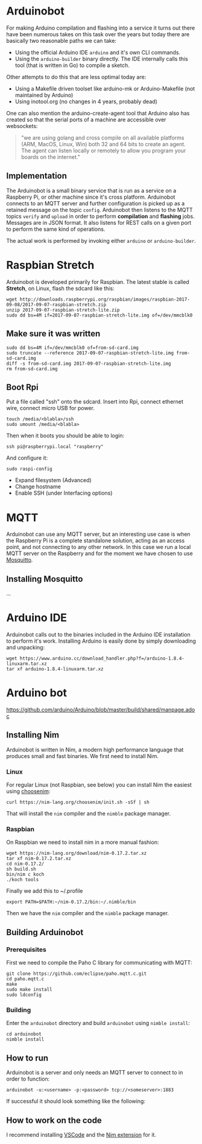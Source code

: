 # Arduinobot

For making Arduino compilation and flashing into a service it turns out there have been numerous takes on this task over the years but today there are basically two reasonable paths we can take:

* Using the official Arduino IDE `arduino` and it's own CLI commands.
* Using the `arduino-builder` binary directly. The IDE internally calls this tool (that is written in Go) to compile a sketch. 

Other attempts to do this that are less optimal today are:
* Using a Makefile driven toolset like arduino-mk or Arduino-Makefile (not maintained by Arduino)
* Using inotool.org (no changes in 4 years, probably dead)

One can also mention the arduino-create-agent tool that Arduino also has created so that the serial ports of a machine are accessible over websockets:

> "we are using golang and cross compile on all available platforms (ARM, MacOS, Linux, Win) both 32 and 64 bits to create an agent. The agent can listen locally or remotely to allow you program your boards on the internet."

## Implementation
The Arduinobot is a small binary service that is run as a service on a Raspberry Pi, or other machine since it's cross platform. Arduinobot connects to an MQTT server and further configuration is picked up as a retained message on the topic `config`. Arduinobot then listens to the MQTT topics `verify` and `upload` in order to perform **compilation** and **flashing** jobs. Messages are in JSON format. It also listens for REST calls on a given port to perform the same kind of operations.

The actual work is performed by invoking either `arduino` or `arduino-builder`.

# Raspbian Stretch
Arduinobot is developed primarily for Raspbian. The latest stable is called **Stretch**, on Linux, flash the sdcard like this:

    wget http://downloads.raspberrypi.org/raspbian/images/raspbian-2017-09-08/2017-09-07-raspbian-stretch.zip
    unzip 2017-09-07-raspbian-stretch-lite.zip
    sudo dd bs=4M if=2017-09-07-raspbian-stretch-lite.img of=/dev/mmcblk0

## Make sure it was written

    sudo dd bs=4M if=/dev/mmcblk0 of=from-sd-card.img
    sudo truncate --reference 2017-09-07-raspbian-stretch-lite.img from-sd-card.img
    diff -s from-sd-card.img 2017-09-07-raspbian-stretch-lite.img
    rm from-sd-card.img

## Boot Rpi
Put a file called "ssh" onto the sdcard. Insert into Rpi, connect ethernet wire, connect micro USB for power.

    touch /media/<blabla>/ssh
    sudo umount /media/<blabla>

Then when it boots you should be able to login:

    ssh pi@raspberrypi.local "raspberry"

And configure it:

    sudo raspi-config

* Expand filesystem (Advanced)
* Change hostname
* Enable SSH (under Interfacing options)

# MQTT
Arduinobot can use any MQTT server, but an interesting use case is when the Raspberry Pi is a complete standalone solution, acting as an access point, and not connecting to any other network. In this case we run a local MQTT server on the Raspberry and for the moment we have chosen to use [Mosquitto](https://mosquitto.org/).

## Installing Mosquitto
...

# Arduino IDE
Arduinobot calls out to the binaries included in the Arduino IDE installation to perform it's work. Installing Arduino is easily done by simply downloading and unpacking:

    wget https://www.arduino.cc/download_handler.php?f=/arduino-1.8.4-linuxarm.tar.xz
    tar xf arduino-1.8.4-linuxarm.tar.xz

# Arduino bot


https://github.com/arduino/Arduino/blob/master/build/shared/manpage.adoc


## Installing Nim
Arduinobot is written in Nim, a modern high performance language that produces small and fast binaries. We first need to install Nim.

### Linux
For regular Linux (not Raspbian, see below) you can install Nim the easiest using [choosenim](https://github.com/dom96/choosenim):

    curl https://nim-lang.org/choosenim/init.sh -sSf | sh

That will install the `nim` compiler and the `nimble` package manager.

### Raspbian
On Raspbian we need to install nim in a more manual fashion:

    wget https://nim-lang.org/download/nim-0.17.2.tar.xz
    tar xf nim-0.17.2.tar.xz 
    cd nim-0.17.2/
    sh build.sh
    bin/nim c koch
    ./koch tools

Finally we add this to ~/.profile

    export PATH=$PATH:~/nim-0.17.2/bin:~/.nimble/bin

Then we have the `nim` compiler and the `nimble` package manager.

## Building Arduinobot
### Prerequisites
First we need to compile the Paho C library for communicating with MQTT:

    git clone https://github.com/eclipse/paho.mqtt.c.git
    cd paho.mqtt.c
    make
    sudo make install
    sudo ldconfig

### Building
Enter the `arduinobot` directory and build `arduinobot` using `nimble install`:

    cd arduinobot
    nimble install

## How to run
Arduinobot is a server and only needs an MQTT server to connect to in order to function:

    arduinobot -u:<username> -p:<password> tcp://<someserver>:1883

If successful it should look something like the following:


## How to work on the code

I recommend installing [VSCode](https://code.visualstudio.com) and the [Nim extension](https://github.com/Microsoft/vscode-arduino) for it.

